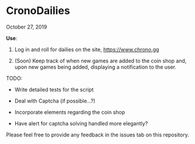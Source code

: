 # CronoDailies
October 27, 2019

**Use**:

1) Log in and roll for dailies on the site, https://www.chrono.gg

2) (Soon) Keep track of when new games are added to the coin shop and, upon new games being added, displaying a notification to the user.

TODO:

* Write detailed tests for the script

* Deal with Captcha (if possible...?)

* Incorporate elements regarding the coin shop

* Have alert for captcha solving handled more elegantly?

Please feel free to provide any feedback in the issues tab on this repository.
